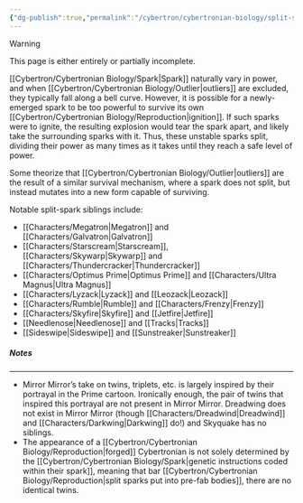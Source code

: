 ```yaml
---
{"dg-publish":true,"permalink":"/cybertron/cybertronian-biology/split-spark-siblings/","noteIcon":"default"}
---
```

  
>[!warning] 
>This page is either entirely or partially incomplete. 

[[Cybertron/Cybertronian Biology/Spark\|Spark]] naturally vary in power, and when [[Cybertron/Cybertronian Biology/Outlier\|outliers]] are excluded, they typically fall along a bell curve. However, it is possible for a newly-emerged spark to be too powerful to survive its own [[Cybertron/Cybertronian Biology/Reproduction\|ignition]].  If such sparks were to ignite, the resulting explosion would tear the spark apart, and likely take the surrounding sparks with it. Thus, these unstable sparks split, dividing their power as many times as it takes until they reach a safe level of power.

Some theorize that [[Cybertron/Cybertronian Biology/Outlier\|outliers]] are the result of a similar survival mechanism, where a spark does not split, but instead mutates into a new form capable of surviving. 

Notable split-spark siblings include:
- [[Characters/Megatron\|Megatron]] and [[Characters/Galvatron\|Galvatron]]
- [[Characters/Starscream\|Starscream]], [[Characters/Skywarp\|Skywarp]] and [[Characters/Thundercracker\|Thundercracker]]
- [[Characters/Optimus Prime\|Optimus Prime]] and [[Characters/Ultra Magnus\|Ultra Magnus]]
- [[Characters/Lyzack\|Lyzack]] and [[Leozack\|Leozack]]
- [[Characters/Rumble\|Rumble]] and [[Characters/Frenzy\|Frenzy]]
- [[Characters/Skyfire\|Skyfire]] and [[Jetfire\|Jetfire]] 
- [[Needlenose\|Needlenose]] and [[Tracks\|Tracks]] 
- [[Sideswipe\|Sideswipe]] and [[Sunstreaker\|Sunstreaker]]
##### Notes
---
- Mirror Mirror’s take on twins, triplets, etc. is largely inspired by their portrayal in the Prime cartoon. Ironically enough, the pair of twins that inspired this portrayal are not present in Mirror Mirror. Dreadwing does not exist in Mirror Mirror (though [[Characters/Dreadwind\|Dreadwind]] and [[Characters/Darkwing\|Darkwing]] do!) and Skyquake has no siblings. 
- The appearance of a [[Cybertron/Cybertronian Biology/Reproduction\|forged]] Cybertronian is not solely determined by the [[Cybertron/Cybertronian Biology/Spark\|genetic instructions coded within their spark]], meaning that bar [[Cybertron/Cybertronian Biology/Reproduction\|split sparks put into pre-fab bodies]], there are no identical twins. 